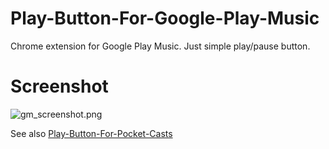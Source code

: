# Play-Button-For-Google-Play-Music
Chrome extension for Google Play Music. Just simple play/pause button.

# Screenshot
![gm_screenshot.png](http://download.illuzor.com/images/github/gm_screenshot.png)

See also [Play-Button-For-Pocket-Casts](https://github.com/illuzor/Play-Button-For-Pocket-Casts)
